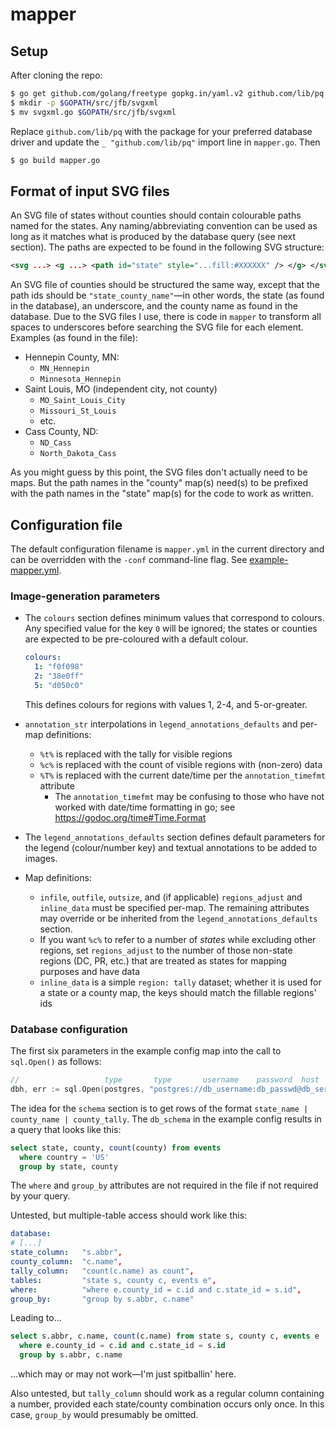 # mapper

## Setup

After cloning the repo:

```bash
$ go get github.com/golang/freetype gopkg.in/yaml.v2 github.com/lib/pq
$ mkdir -p $GOPATH/src/jfb/svgxml
$ mv svgxml.go $GOPATH/src/jfb/svgxml
```
Replace `github.com/lib/pq` with the package for your preferred database driver
and update the `_ "github.com/lib/pq"` import line in `mapper.go`. Then

```bash
$ go build mapper.go
```

## Format of input SVG files

An SVG file of states without counties should contain colourable paths named
for the states. Any naming/abbreviating convention can be used as long as it
matches what is produced by the database query (see next section). The paths
are expected to be found in the following SVG structure:

```xml
<svg ...> <g ...> <path id="state" style="...fill:#XXXXXX" /> </g> </svg>
```

An SVG file of counties should be structured the same way, except that the
path ids should be `"state_county_name"`&mdash;in other words, the state (as
found in the database), an underscore, and the county name as found in
the database. Due to the SVG files I use, there is code in `mapper` to
transform all spaces to underscores before searching the SVG file for
each element. Examples (as found in the file):

* Hennepin County, MN:
  * `MN_Hennepin`
  * `Minnesota_Hennepin`
* Saint Louis, MO (independent city, not county)
  * `MO_Saint_Louis_City`
  * `Missouri_St_Louis`
  * etc.
* Cass County, ND:
  * `ND_Cass`
  * `North_Dakota_Cass`

As you might guess by this point, the SVG files don't actually need to be
maps. But the path names in the "county" map(s) need(s) to be prefixed with
the path names in the "state" map(s) for the code to work as written.

## Configuration file

The default configuration filename is `mapper.yml` in the current directory and
can be overridden with the `-conf` command-line flag. See
[example-mapper.yml](example-mapper.yml).

### Image-generation parameters

* The `colours` section defines minimum values that correspond to colours. Any
  specified value for the key `0` will be ignored; the states or counties are
  expected to be pre-coloured with a default colour.

  ```yaml
  colours:
    1: "f0f098"
    2: "38e0ff"
    5: "d050c0"
  ```

  This defines colours for regions with values 1, 2-4, and 5-or-greater.

* `annotation_str` interpolations in `legend_annotations_defaults` and
  per-map definitions:
  * `%t%` is replaced with the tally for visible regions
  * `%c%` is replaced with the count of visible regions with (non-zero) data
  * `%T%` is replaced with the current date/time per the `annotation_timefmt`
    attribute
    * The `annotation_timefmt` may be confusing to those who have not worked
      with date/time formatting in go; see https://godoc.org/time#Time.Format
* The `legend_annotations_defaults` section defines default parameters for
  the legend (colour/number key) and textual annotations to be added to
  images.
* Map definitions:
  * `infile`, `outfile`, `outsize`, and (if applicable) `regions_adjust` and
    `inline_data` must be specified per-map. The remaining attributes may
    override or be inherited from the `legend_annotations_defaults` section.
  * If you want `%c%` to refer to a number of _states_ while excluding other
    regions, set `regions_adjust` to the number of those non-state regions (DC,
    PR, etc.) that are treated as states for mapping purposes and have data
  * `inline_data` is a simple `region: tally` dataset; whether it is used for a
    state or a county map, the keys should match the fillable regions' ids


### Database configuration

The first six parameters in the example config map into the call to
`sql.Open()` as follows:

```go
//                   type       type       username    password  host      name   connect_opts
dbh, err := sql.Open(postgres, "postgres://db_username:db_passwd@db_server/db_name?sslmode=require")
```

The idea for the `schema` section is to get rows of the format
`state_name | county_name | county_tally`.  The `db_schema` in the example
config results in a query that looks like this:

```sql
select state, county, count(county) from events
  where country = 'US'
  group by state, county
```

The `where` and `group_by` attributes are not required in the file if not
required by your query.

Untested, but multiple-table access should work like this:

```yaml
database:
# [...]
state_column:   "s.abbr",
county_column:  "c.name",
tally_column:   "count(c.name) as count",
tables:         "state s, county c, events e",
where:          "where e.county_id = c.id and c.state_id = s.id",
group_by:       "group by s.abbr, c.name"
```

Leading to...

```sql
select s.abbr, c.name, count(c.name) from state s, county c, events e
  where e.county_id = c.id and c.state_id = s.id
  group by s.abbr, c.name
```

...which may or may not work&mdash;I'm just spitballin' here.

Also untested, but `tally_column` should work as a regular column containing
a number, provided each state/county combination occurs only once. In this
case, `group_by` would presumably be omitted.
